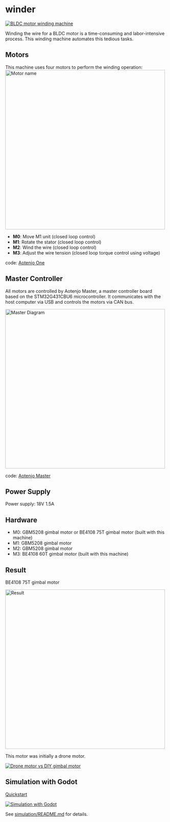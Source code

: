 # winder

[![BLDC motor winding machine](http://img.youtube.com/vi/486nUU2FjGU/0.jpg)](http://www.youtube.com/watch?v=486nUU2FjGU "BLDC Motor Winding Machine")

Winding the wire for a BLDC motor is a time-consuming and labor-intensive process. This winding machine automates this tedious tasks.

## Motors
This machine uses four motors to perform the winding operation:
<img src="/.github/images/motor-name.png" alt="Motor name" width="500"/>

- **M0**: Move M1 unit (closed loop control)
- **M1**: Rotate the stator (closed loop control)
- **M2**: Wind the wire (closed loop control)
- **M3**: Adjust the wire tension (closed loop torque control using voltage)

code: [Aotenjo One](https://github.com/aotenjo-xyz/one)

## Master Controller
All motors are controlled by Aotenjo Master, a master controller board based on the STM32G431CBU6 microcontroller. It communicates with the host computer via USB and controls the motors via CAN bus.

<img src="/.github/images/master-diagram.png" alt="Master Diagram" width="500"/>

code: [Aotenjo Master](https://github.com/aotenjo-xyz/master)

## Power Supply
Power supply: 18V 1.5A

## Hardware
- M0: GBM5208 gimbal motor or BE4108 75T gimbal motor (built with this machine)
- M1: GBM5208 gimbal motor
- M2: GBM5208 gimbal motor
- M3: BE4108 60T gimbal motor (built with this machine)

## Result
BE4108 75T gimbal motor

<img src="/.github/images/result.png" alt="Result" width="500"/>

This motor was initially a drone motor.


[![Drone motor vs DIY gimbal motor](http://img.youtube.com/vi/56WxTAfKFDU/0.jpg)](https://www.youtube.com/shorts/56WxTAfKFDU "Drone motor vs DIY gimbal motor")

## Simulation with Godot

[Quickstart](simulation/README.md)

[![Simulation with Godot](http://img.youtube.com/vi/1gFa7yNvHWc/0.jpg)](https://www.youtube.com/shorts/1gFa7yNvHWc "Simulation with Godot")

See [simulation/README.md](simulation/README.md) for details.
